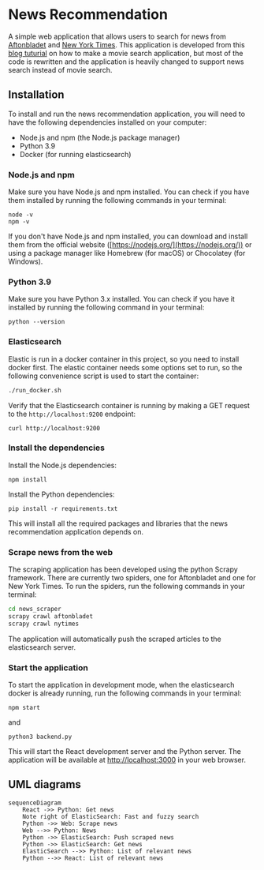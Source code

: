 # News Recommendation

A simple web application that allows users to search for news from 
[Aftonbladet](https://aftonbladet.se) and [New York Times](https://nytimes.com).
This application is developed from this 
[blog tuturial](https://medium.com/@dvirarad/creating-a-movie-search-application-with-python-react-and-elasticsearch-14e0450b8bd) on how to make a movie search application,
but most of the code is rewritten and the application is heavily 
changed to support news search instead of movie search.

## Installation

To install and run the news recommendation application, you will need to have 
the following dependencies installed on your computer:

-   Node.js and npm (the Node.js package manager)
-   Python 3.9
-   Docker (for running elasticsearch)

### Node.js and npm
Make sure you have Node.js and npm installed. You can check if you have 
them installed by running the following commands in your terminal:
```
node -v
npm -v
```
If you don't have Node.js and npm installed, you can download and install them 
from the official website ([https://nodejs.org/](https://nodejs.org/)) or 
using a package manager like Homebrew (for macOS) or Chocolatey (for Windows).

### Python 3.9

Make sure you have Python 3.x installed. You can check if you have it 
installed by running the following command in your terminal:

```python --version```

### Elasticsearch

Elastic is run in a docker container in this project, so you need to install docker first.
The elastic container needs some options set to run, so the following 
convenience script is used to start the container:

```bash
./run_docker.sh
```

Verify that the Elasticsearch container is running by making a GET request 
to the  `http://localhost:9200` endpoint:

    curl http://localhost:9200

### Install the dependencies

Install the Node.js dependencies:

`npm install` 

Install the Python dependencies:

`pip install -r requirements.txt` 

This will install all the required packages and libraries that the news 
recommendation application depends on.

### Scrape news from the web

The scraping application has been developed using the python Scrapy framework. 
There are currently two spiders, one for Aftonbladet and one for New York Times.
To run the spiders, run the following commands in your terminal:

```bash
cd news_scraper
scrapy crawl aftonbladet
scrapy crawl nytimes
```

The application will automatically push the scraped articles to the elasticsearch server.

### Start the application

To start the application in development mode, when the elasticsearch docker is 
already running, run the following commands in your terminal:

`npm start` 

and 

`python3 backend.py`

This will start the React development server and the Python server. The application 
will be available at [http://localhost:3000](http://localhost:3000/) in your web browser.

## UML diagrams

```mermaid
sequenceDiagram
    React ->> Python: Get news
    Note right of ElasticSearch: Fast and fuzzy search
    Python ->> Web: Scrape news
    Web -->> Python: News
    Python ->> ElasticSearch: Push scraped news
    Python ->> ElasticSearch: Get news
    ElasticSearch -->> Python: List of relevant news
    Python -->> React: List of relevant news
```